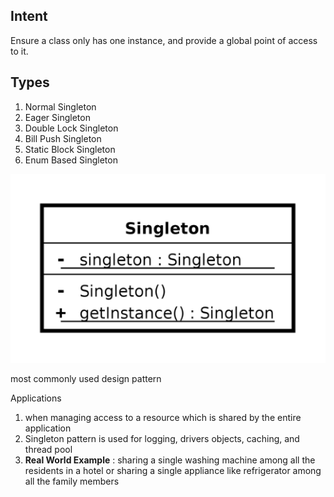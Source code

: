 **Intent**
----------
Ensure a class only has one instance, and provide a global point of access to it.

Types
-----
1. Normal Singleton
2. Eager Singleton
3. Double Lock Singleton
4. Bill Push Singleton
5. Static Block Singleton
6. Enum Based Singleton


![singleton.png](singleton.png)

most commonly used design pattern 

Applications 
1. when managing access to a resource which is shared by the entire application
2. Singleton pattern is used for logging, drivers objects, caching, and thread pool
3. **Real World Example** : sharing a single washing machine among all the residents in a hotel or sharing a single appliance like refrigerator among all the family members